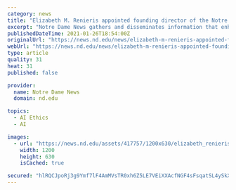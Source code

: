 ```yaml
---
category: news
title: "Elizabeth M. Renieris appointed founding director of the Notre Dame-IBM Tech Ethics Lab"
excerpt: "Notre Dame News gathers and disseminates information that enhances understanding of the University’s academic and research mission and its accomplishments as a Catholic institute of higher learning."
publishedDateTime: 2021-01-26T18:54:00Z
originalUrl: "https://news.nd.edu/news/elizabeth-m-renieris-appointed-founding-director-of-the-notre-dame-ibm-tech-ethics-lab/"
webUrl: "https://news.nd.edu/news/elizabeth-m-renieris-appointed-founding-director-of-the-notre-dame-ibm-tech-ethics-lab/"
type: article
quality: 31
heat: 31
published: false

provider:
  name: Notre Dame News
  domain: nd.edu

topics:
  - AI Ethics
  - AI

images:
  - url: "https://news.nd.edu/assets/417757/1200x630/elizabeth_renieris_feature.jpg"
    width: 1200
    height: 630
    isCached: true

secured: "hlRQCJpoRj3g9Ymf7lF4AmMVsTR0xh6Z5LE7VEiXXAcfNGF4sFsqatSL4ySkXSUhaFJnE4KbmQZ7Jc5VwAjkjHwhZe11RQIEgmcdHvvfDqj+xuvsW+McD7fr8mRJFYVm8UTqskKWFmKKO3PXIAApaM5U3tKp41xS/CGIN+8pv2znRgO44uKbLDdFLzqzOBysP31h54fUpE8hD/x1c9IxK7jf5w0kFl1WaSBgNUsvkfzmvuPlXzUxo0MyDwV1a0p0BaEIxkG/nX0G6eEF8Cs16gqTFgsiA5MnOSLa9m7LpCB0r+m+ae4lY7HuK7DBdvW4mRrVcI56aRRvvlcgKO4sXQYzUZI4ReUvRlER71ZeuFE=;DnviJrUEm706N1onsDQOXA=="
---
```


